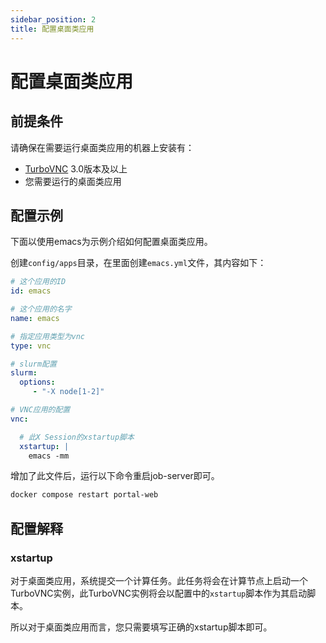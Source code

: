 ```yaml
---
sidebar_position: 2
title: 配置桌面类应用
---
```


# 配置桌面类应用 

## 前提条件

请确保在需要运行桌面类应用的机器上安装有：

- [TurboVNC](https://turbovnc.org/) 3.0版本及以上
- 您需要运行的桌面类应用

## 配置示例

下面以使用emacs为示例介绍如何配置桌面类应用。

创建`config/apps`目录，在里面创建`emacs.yml`文件，其内容如下：

```yaml title="config/apps/emacs.yml"
# 这个应用的ID
id: emacs

# 这个应用的名字
name: emacs

# 指定应用类型为vnc
type: vnc

# slurm配置
slurm:
  options:
     - "-X node[1-2]"

# VNC应用的配置
vnc: 

  # 此X Session的xstartup脚本
  xstartup: |
    emacs -mm

```

增加了此文件后，运行以下命令重启job-server即可。

```bash
docker compose restart portal-web
```

## 配置解释

### xstartup

对于桌面类应用，系统提交一个计算任务。此任务将会在计算节点上启动一个TurboVNC实例，此TurboVNC实例将会以配置中的`xstartup`脚本作为其启动脚本。

所以对于桌面类应用而言，您只需要填写正确的xstartup脚本即可。

